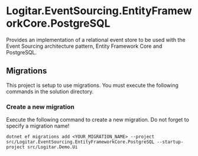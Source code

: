 # Logitar.EventSourcing.EntityFrameworkCore.PostgreSQL

Provides an implementation of a relational event store to be used with the Event Sourcing
architecture pattern, Entity Framework Core and PostgreSQL.

## Migrations

This project is setup to use migrations. You must execute the following commands in the solution
directory.

### Create a new migration

Execute the following command to create a new migration. Do not forget to specify a migration name!

`dotnet ef migrations add <YOUR_MIGRATION_NAME> --project src/Logitar.EventSourcing.EntityFrameworkCore.PostgreSQL --startup-project src/Logitar.Demo.Ui`
